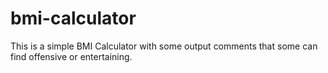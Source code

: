 # bmi-calculator
 
This is a simple BMI Calculator with some output comments that some can find offensive or entertaining.

